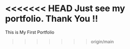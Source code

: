 <<<<<<< HEAD
Just see my portfolio. Thank You !!
=======
This is My First Portfolio
>>>>>>> origin/main
